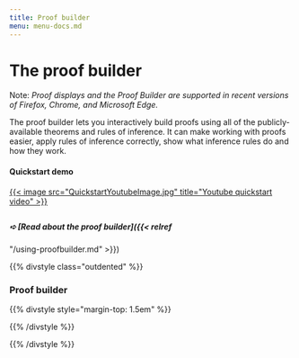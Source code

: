 ```yaml
---
title: Proof builder
menu: menu-docs.md
---
```


# The proof builder

<style type="text/css">
/* Set the proof editor below the sidebar, but moved
   to the left to give it a wider space to work in. */
.outdented {
  margin-top: 3em;
  margin-left: -12em;
  margin-bottom: 5em;
}

/* Use normal positioning so the proof editor won't
   overlap the sidebar. */
div.sidebar {
  position: static;
}
</style>

Note: <i>Proof displays and the Proof Builder are supported in recent
versions of Firefox, Chrome, and Microsoft Edge.</i>

The proof builder lets you interactively build proofs using all of the
publicly-available theorems and rules of inference.  It can make
working with proofs easier, apply rules of inference correctly, show
what inference rules do and how they work.

#### Quickstart demo

<div style="margin-bottom: 2em">
<a href="https://youtube.com/watch?v=WYcJBE6ZCgA">
{{< image src="QuickstartYoutubeImage.jpg" title="Youtube quickstart video" >}}
</a>
</div>

##### &#x27aa; [**Read about the proof builder**]({{< relref
"/using-proofbuilder.md" >}})

{{% divstyle class="outdented" %}}

### Proof builder

{{% divstyle style="margin-top: 1.5em" %}}
<div id=proofEditor></div>
{{% /divstyle %}}

{{% /divstyle %}}

<script defer>
$(() => {
  // Do all of this "soon" after all ordinary Prooftoys initializations.
  Promise.resolve().then(() => {
    // The page might have a "fact=" query parameter.
    const fact_arg = Toy.rawQueryParams.fact;
    // Proof editor node
    const options = fact_arg && {docName: 'proofbuilder', loadDoc: false};
    var editor = new Toy.ProofEditor(options);
    window.proofEditor = editor;
    $('#proofEditor').append(editor.$node);
    if (fact_arg) {
      const rules = Toy.rules;
      // Convert "^" in the query string to '&' to support
      // facts with conjunctions in them.
      const fact = fact_arg.replace(/\^/g, '&');
      // If there is a "fact" query parameter, force the editor to
      // load the fact and ignore any existing "proofbuilder" document.
      // If "details" is also supplied, this forces the editor to
      // load a proof of the fact.
      console.log(fact);
      const result = rules.fact(fact);
      editor.addStep(result);
      const details = Toy.queryParams.details;
      if (details) {
        rules.inline(editor.steps[0].original);
      }
    }
  });
});
</script>
